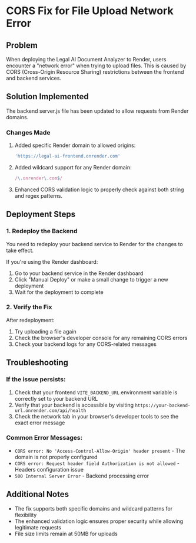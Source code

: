 # CORS Fix for File Upload Network Error

## Problem
When deploying the Legal AI Document Analyzer to Render, users encounter a "network error" when trying to upload files. This is caused by CORS (Cross-Origin Resource Sharing) restrictions between the frontend and backend services.

## Solution Implemented
The backend server.js file has been updated to allow requests from Render domains.

### Changes Made
1. Added specific Render domain to allowed origins:
   ```javascript
   'https://legal-ai-frontend.onrender.com'
   ```

2. Added wildcard support for any Render domain:
   ```javascript
   /\.onrender\.com$/
   ```

3. Enhanced CORS validation logic to properly check against both string and regex patterns.

## Deployment Steps

### 1. Redeploy the Backend
You need to redeploy your backend service to Render for the changes to take effect.

If you're using the Render dashboard:
1. Go to your backend service in the Render dashboard
2. Click "Manual Deploy" or make a small change to trigger a new deployment
3. Wait for the deployment to complete

### 2. Verify the Fix
After redeployment:
1. Try uploading a file again
2. Check the browser's developer console for any remaining CORS errors
3. Check your backend logs for any CORS-related messages

## Troubleshooting

### If the issue persists:
1. Check that your frontend `VITE_BACKEND_URL` environment variable is correctly set to your backend URL
2. Verify that your backend is accessible by visiting `https://your-backend-url.onrender.com/api/health`
3. Check the network tab in your browser's developer tools to see the exact error message

### Common Error Messages:
- `CORS error: No 'Access-Control-Allow-Origin' header present` - The domain is not properly configured
- `CORS error: Request header field Authorization is not allowed` - Headers configuration issue
- `500 Internal Server Error` - Backend processing error

## Additional Notes
- The fix supports both specific domains and wildcard patterns for flexibility
- The enhanced validation logic ensures proper security while allowing legitimate requests
- File size limits remain at 50MB for uploads